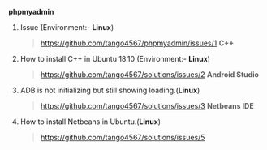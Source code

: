 
**phpmyadmin**
  1. Issue (Environment:- **Linux**) 
      > https://github.com/tango4567/phpmyadmin/issues/1
**C++**
  1. How to install C++ in Ubuntu 18.10 (Environment:- **Linux**) 
      > https://github.com/tango4567/solutions/issues/2
**Android Studio**
  1. ADB is not initializing but still showing loading.(**Linux**)
      > https://github.com/tango4567/solutions/issues/3
**Netbeans IDE**
  1. How to install Netbeans in Ubuntu.(**Linux**)
      > https://github.com/tango4567/solutions/issues/5

